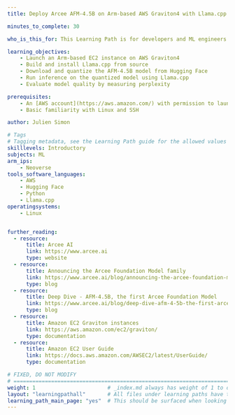 ```yaml
---
title: Deploy Arcee AFM-4.5B on Arm-based AWS Graviton4 with Llama.cpp

minutes_to_complete: 30

who_is_this_for: This Learning Path is for developers and ML engineers who want to deploy Arcee's AFM-4.5B small language model on AWS Graviton4 instances using Llama.cpp.

learning_objectives:
    - Launch an Arm-based EC2 instance on AWS Graviton4
    - Build and install Llama.cpp from source
    - Download and quantize the AFM-4.5B model from Hugging Face
    - Run inference on the quantized model using Llama.cpp
    - Evaluate model quality by measuring perplexity

prerequisites:
    - An [AWS account](https://aws.amazon.com/) with permission to launch Graviton4 (`c8g.4xlarge` or larger) instances
    - Basic familiarity with Linux and SSH

author: Julien Simon

# Tags
# Tagging metadata, see the Learning Path guide for the allowed values
skilllevels: Introductory
subjects: ML
arm_ips:
    - Neoverse
tools_software_languages:
    - AWS
    - Hugging Face
    - Python
    - Llama.cpp
operatingsystems:
    - Linux


further_reading:
  - resource:
      title: Arcee AI
      link: https://www.arcee.ai
      type: website
  - resource:
      title: Announcing the Arcee Foundation Model family
      link: https://www.arcee.ai/blog/announcing-the-arcee-foundation-model-family
      type: blog
  - resource:
      title: Deep Dive - AFM-4.5B, the first Arcee Foundation Model
      link: https://www.arcee.ai/blog/deep-dive-afm-4-5b-the-first-arcee-foundational-model
      type: blog
  - resource:
      title: Amazon EC2 Graviton instances
      link: https://aws.amazon.com/ec2/graviton/
      type: documentation
  - resource:
      title: Amazon EC2 User Guide
      link: https://docs.aws.amazon.com/AWSEC2/latest/UserGuide/
      type: documentation

# FIXED, DO NOT MODIFY
# ================================================================================
weight: 1                       # _index.md always has weight of 1 to order correctly
layout: "learningpathall"       # All files under learning paths have this same wrapper
learning_path_main_page: "yes"  # This should be surfaced when looking for related content. Only set for _index.md of learning path content.
---
```

